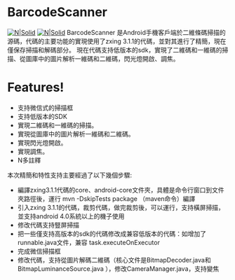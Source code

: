 # BarcodeScanner 
[![N|Solid](https://lh6.ggpht.com/-LHkE5TWqK0bWUdreGY2m28wJa9YsMvkkXiL-1u7ZRcBs2gXP8bsTTpo9IWWdY1hhaw=w300)](http://www.eoeandroid.com/thread-494931-1-1.html)
[![N|Solid](http://i.imgur.com/i5BzPzY.jpg)](http://blog.csdn.net/huang86411/article/details/27592831)
BarcodeScanner 是Android手機客戶端於二維條碼掃描的源碼，代碼的主要功能的實現使用了zxing 3.1.1的代碼，並對其進行了精簡，現在僅保存掃描和解碼部分。
現在代碼支持低版本的sdk，實現了二維碼和一維碼的掃描、從圖庫中的圖片解析一維碼和二維碼，閃光燈開啟、調焦。

# Features!
  - 支持微信式的掃描框
  - 支持低版本的SDK
  - 實現二維碼和一維碼的掃描。
  - 實現從圖庫中的圖片解析一維碼和二維碼。
  - 實現閃光燈開啟。
  - 實現調焦。
  - N多註釋


本次精簡和特性支持主要經過了以下幾個步驟:
  - 編譯zxing3.1.1代碼的core、android-core文件夾，具體是命令行窗口到文件夾路徑後，運行  mvn -DskipTests package （maven命令）編譯
  - 引入zxing 3.1.1的代碼，裁剪代碼，做完裁剪後，可以運行，支持橫屏掃描，並支持android 4.0系統以上的機子使用
  - 修改代碼支持豎屏掃描
  - 把一些僅支持高版本的sdk的代碼修改成兼容低版本的代碼：如增加了runnable.java文件，兼容 task.executeOnExecutor 
  - 完成微信掃描框
  - 修改代碼，支持從圖片解碼二維碼（核心文件是BitmapDecoder.java和BitmapLuminanceSource.java ），修改CameraManager.java，支持變焦
